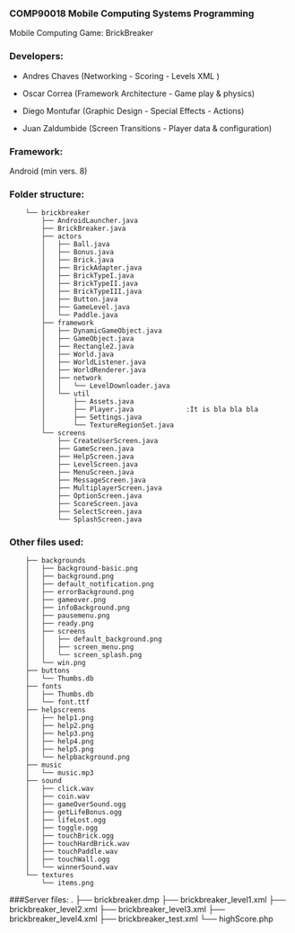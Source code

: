 ### COMP90018 Mobile Computing Systems Programming

Mobile Computing Game: BrickBreaker

### Developers:

* Andres Chaves (Networking - Scoring - Levels XML )

* Oscar Correa (Framework Architecture - Game play & physics)

* Diego Montufar (Graphic Design - Special Effects - Actions)

* Juan Zaldumbide (Screen Transitions - Player data & configuration)

### Framework: 
Android (min vers. 8)

### Folder structure:

                
        └── brickbreaker
            ├── AndroidLauncher.java
            ├── BrickBreaker.java
            ├── actors
            │   ├── Ball.java
            │   ├── Bonus.java
            │   ├── Brick.java
            │   ├── BrickAdapter.java
            │   ├── BrickTypeI.java
            │   ├── BrickTypeII.java
            │   ├── BrickTypeIII.java
            │   ├── Button.java
            │   ├── GameLevel.java
            │   └── Paddle.java
            ├── framework
            │   ├── DynamicGameObject.java
            │   ├── GameObject.java
            │   ├── Rectangle2.java
            │   ├── World.java
            │   ├── WorldListener.java
            │   ├── WorldRenderer.java
            │   ├── network
            │   │   └── LevelDownloader.java
            │   └── util
            │       ├── Assets.java
            │       ├── Player.java				:It is bla bla bla
            │       ├── Settings.java
            │       └── TextureRegionSet.java
            └── screens
                ├── CreateUserScreen.java
                ├── GameScreen.java
                ├── HelpScreen.java
                ├── LevelScreen.java
                ├── MenuScreen.java
                ├── MessageScreen.java
                ├── MultiplayerScreen.java
                ├── OptionScreen.java
                ├── ScoreScreen.java
                ├── SelectScreen.java
                └── SplashScreen.java

### Other files used:

        ├── backgrounds
        │   ├── background-basic.png
        │   ├── background.png
        │   ├── default_notification.png
        │   ├── errorBackground.png
        │   ├── gameover.png
        │   ├── infoBackground.png
        │   ├── pausemenu.png
        │   ├── ready.png
        │   ├── screens
        │   │   ├── default_background.png
        │   │   ├── screen_menu.png
        │   │   └── screen_splash.png
        │   └── win.png
        ├── buttons
        │   └── Thumbs.db
        ├── fonts
        │   ├── Thumbs.db
        │   └── font.ttf
        ├── helpscreens
        │   ├── help1.png
        │   ├── help2.png
        │   ├── help3.png
        │   ├── help4.png
        │   ├── help5.png
        │   └── helpbackground.png
        ├── music
        │   └── music.mp3
        ├── sound
        │   ├── click.wav
        │   ├── coin.wav
        │   ├── gameOverSound.ogg
        │   ├── getLifeBonus.ogg
        │   ├── lifeLost.ogg
        │   ├── toggle.ogg
        │   ├── touchBrick.ogg
        │   ├── touchHardBrick.wav
        │   ├── touchPaddle.wav
        │   ├── touchWall.ogg
        │   └── winnerSound.wav
        └── textures
            └── items.png


###Server files:
        .
        ├── brickbreaker.dmp
        ├── brickbreaker_level1.xml
        ├── brickbreaker_level2.xml
        ├── brickbreaker_level3.xml
        ├── brickbreaker_level4.xml
        ├── brickbreaker_test.xml
        └── highScore.php